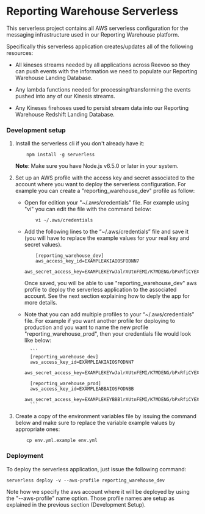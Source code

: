 # Reporting Warehouse Serverless

This serverless project contains all AWS serverless configuration for the messaging infrastructure used in our Reporting Warehouse platform.

Specifically this serverless application creates/updates all of the following resources:

* All kineses streams needed by all applications across Reevoo so they can push events with the information we need to populate our Reporting Warehouse Landing Database.


* Any lambda functions needed for processing/transforming the events pushed into any of our Kinesis streams.


* Any Kineses firehoses used to persist stream data into our Reporting Warehouse Redshift Landing Database.


### Development setup

1. Install the serverless cli if you don't already have it:

    ```
        npm install -g serverless
    ```

    **Note**: Make sure you have Node.js v6.5.0 or later in your system.

2. Set up an AWS profile with the access key and secret associated to the account where you want to deploy the serverless configuration. For example you can create a "reporting_warehouse_dev" profile as follow:

    * Open for edition your "~/.aws/credentials" file. For example using "vi" you can edit the file with the command below:

        ```
            vi ~/.aws/credentials
        ```
    * Add the following lines to the “~/.aws/credentials” file and save it (you will have to replace the example values for your real key and secret values).

        ```
            [reporting_warehouse_dev]
            aws_access_key_id=EXAMPLEAKIAIOSFODNN7
            aws_secret_access_key=EXAMPLEKEYwJalrXUtnFEMI/K7MDENG/bPxRfiCYEXAMPLEKEY
        ```
        Once saved, you will be able to use "reporting_warehouse_dev" aws profile to deploy the serverless application to the associated account. See the next section explaining how to deply the app for more details.

    * Note that you can add multiple profiles to your “~/.aws/credentials” file. For example if you want another profile for deploying to production and you want to name the new profile "reporting_warehouse_prod", then your credentials file would look like below:

            ```
            [reporting_warehouse_dev]
            aws_access_key_id=EXAMPLEAKIAIOSFODNN7
            aws_secret_access_key=EXAMPLEKEYwJalrXUtnFEMI/K7MDENG/bPxRfiCYEXAMPLEKEY

            [reporting_warehouse_prod]
            aws_access_key_id=EXAMPLEABBAIOSFODNBB
            aws_secret_access_key=EXAMPLEKEYBBBlrXUtnFEMI/K7MDENG/bPxRfiCYEXAMPLEBBB
            ```
3. Create a copy of the environment variables file by issuing the command below and make sure to replace the variable example values by appropriate ones:

    ```
        cp env.yml.example env.yml
    ```
### Deployment

To deploy the serverless application, just issue the following command:

```
serverless deploy -v --aws-profile reporting_warehouse_dev
```
Note how we specify the aws account where it will be deployed by using the "--aws-profile" name option. Those profile names are setup as explained in the previous section (Development Setup).
